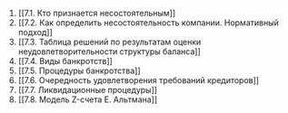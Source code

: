 1. [[7.1. Кто признается несостоятельным]]
2. [[7.2. Как определить несостоятельность компании. Нормативный подход]]
3. [[7.3. Таблица решений по результатам оценки неудовлетворительности структуры баланса]]
4. [[7.4. Виды банкротств]]
5. [[7.5. Процедуры банкротства]]
6. [[7.6. Очередность удовлетворения требований кредиторов]]
7. [[7.7. Ликвидационные процедуры]]
8. [[7.8. Модель Z-счета Е. Альтмана]]




